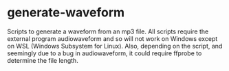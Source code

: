 # generate-waveform
Scripts to generate a waveform from an mp3 file.  All scripts require the external program audiowaveform and so will not work on Windows except on WSL (Windows Subsystem for Linux).  Also, depending on the script, and seemingly due to a bug in audiowaveform, it could require ffprobe to determine the file length.
